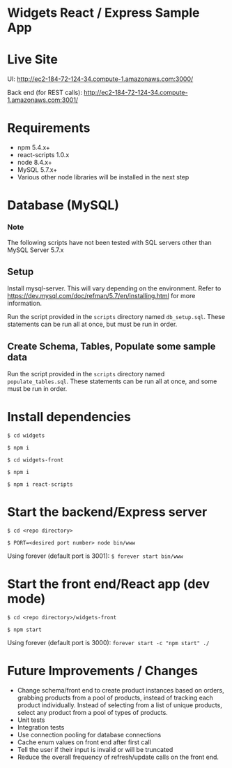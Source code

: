 # Widgets React / Express Sample App

# Live Site
UI: http://ec2-184-72-124-34.compute-1.amazonaws.com:3000/

Back end (for REST calls): http://ec2-184-72-124-34.compute-1.amazonaws.com:3001/

# Requirements
- npm 5.4.x+
- react-scripts 1.0.x
- node 8.4.x+
- MySQL 5.7.x+
- Various other node libraries will be installed in the next step

# Database (MySQL)

### Note
The following scripts have not been tested with SQL servers other than MySQL Server 5.7.x

## Setup
Install mysql-server. This will vary depending on the environment. Refer to https://dev.mysql.com/doc/refman/5.7/en/installing.html for more information.

Run the script provided in the `scripts` directory named `db_setup.sql`. These statements can be run all at once, but must be run in order.

## Create Schema, Tables, Populate some sample data
Run the script provided in the `scripts` directory named `populate_tables.sql`. These statements can be run all at once, and some must be run in order.

# Install dependencies
`$ cd widgets`

`$ npm i`

`$ cd widgets-front`

`$ npm i`

`$ npm i react-scripts`

# Start the backend/Express server
`$ cd <repo directory>`

`$ PORT=<desired port number> node bin/www`

Using forever (default port is 3001):
`$ forever start bin/www`

# Start the front end/React app (dev mode)
`$ cd <repo directory>/widgets-front`

`$ npm start`

Using forever (default port is 3000):
`forever start -c "npm start" ./`


# Future Improvements / Changes

- Change schema/front end to create product instances based on orders, grabbing products from a pool of products, instead of tracking each product individually. Instead of selecting from a list of unique products, select any product from a pool of types of products.
- Unit tests
- Integration tests
- Use connection pooling for database connections
- Cache enum values on front end after first call
- Tell the user if their input is invalid or will be truncated
- Reduce the overall frequency of refresh/update calls on the front end.
